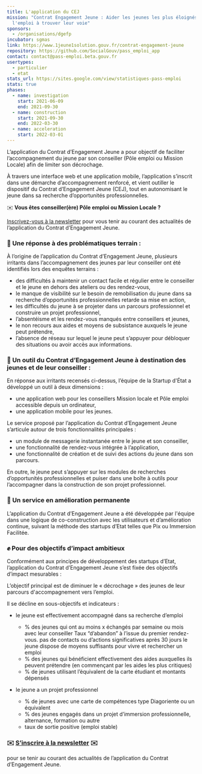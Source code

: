 ```yaml
---
title: L'application du CEJ
mission: "Contrat Engagement Jeune : Aider les jeunes les plus éloignés de
  l'emploi à trouver leur voie"
sponsors:
  - /organisations/dgefp
incubator: sgmas
link: https://www.1jeune1solution.gouv.fr/contrat-engagement-jeune
repository: https://github.com/SocialGouv/pass_emploi_app
contact: contact@pass-emploi.beta.gouv.fr
usertypes:
  - particulier
  - etat
stats_url: https://sites.google.com/view/statistiques-pass-emploi
stats: true
phases:
  - name: investigation
    start: 2021-06-09
    end: 2021-09-30
  - name: construction
    start: 2021-09-30
    end: 2022-03-30
  - name: acceleration
    start: 2022-03-01
---
```

L’application du Contrat d’Engagement Jeune a pour objectif de faciliter l’accompagnement du jeune par son conseiller (Pôle emploi ou Mission Locale) afin de limiter son décrochage.

À travers une interface web et une application mobile, l’application s’inscrit dans une démarche d’accompagnement renforcé, et vient outiller le dispositif du Contrat d’Engagement Jeune (CEJ), tout en autonomisant le jeune dans sa recherche d’opportunités professionnelles.

✉️ **Vous êtes conseiller(ère) Pôle emploi ou Mission Locale ?** 

[Inscrivez-vous à la newsletter](https://e7ebcecb.sibforms.com/serve/MUIEAGGcVmvpJon1JwX1NDryrCokcf6UeW7WUBbMtxUI_1z-Y5QqXoKmW7XZWIY1oWa7MyZ0gs4n_z47OYjzyYrAEMxv4YJroeAh2QN2eIjShmh7xczIxOok5tiv9NMlZGUEiAn99j5Z2079dIvIgzRaTmeZEzeeAJtUJNIDpMh6bdLwxTqrKAbGLvMPQuyf98hB-UVt-Jo1Sb7-?mtm_campaign=newsletter-page-beta) pour vous tenir au courant des actualités de l’application du Contrat d’Engagement Jeune.

### 📝 Une réponse à des problématiques terrain : 

À l’origine de l’application du Contrat d’Engagement Jeune, plusieurs irritants dans l’accompagnement des jeunes par leur conseiller ont été identifiés lors des enquêtes terrains :

* des difficultés à maintenir un contact facile et régulier entre le conseiller et le jeune en dehors des ateliers ou des rendez-vous,
* le manque de visibilité sur le besoin de remobilisation du jeune dans sa recherche d’opportunités professionnelles retarde sa mise en action,
* les difficultés du jeune à se projeter dans un parcours professionnel et construire un projet professionnel,
* l’absentéisme et les rendez-vous manqués entre conseillers et jeunes,
* le non recours aux aides et moyens de subsistance auxquels le jeune peut prétendre,
* l’absence de réseau sur lequel le jeune peut s’appuyer pour débloquer des situations ou avoir accès aux informations.

### 🔧 Un outil du Contrat d’Engagement Jeune à destination des jeunes et de leur conseiller :

En réponse aux irritants recensés ci-dessus, l’équipe de la Startup d'État a développé un outil à deux dimensions :

* une application web pour les conseillers Mission locale et Pôle emploi accessible depuis un ordinateur,
* une application mobile pour les jeunes.

Le service proposé par l’application du Contrat d’Engagement Jeune s’articule autour de trois fonctionnalités principales : 

* un module de messagerie instantanée entre le jeune et son conseiller,
* une fonctionnalité de rendez-vous intégrée à l’application, 
* une fonctionnalité de création et de suivi des actions du jeune dans son parcours.

En outre, le jeune peut s’appuyer sur les modules de recherches d’opportunités professionnelles et puiser dans une boîte à outils pour l’accompagner dans la construction de son projet professionnel.

### 🔁 Un service en amélioration permanente

L’application du Contrat d’Engagement Jeune a été développée par l'équipe dans une logique de co-construction avec les utilisateurs et d’amélioration continue, suivant la méthode des startups d’Etat telles que Pix ou Immersion Facilitée.



### ✊ Pour des objectifs d’impact ambitieux

Conformément aux principes de développement des startups d’Etat, l’application du Contrat d’Engagement Jeune s’est fixée des objectifs d’impact mesurables :

L’objectif principal est de diminuer le « décrochage » des jeunes de leur parcours d'accompagnement vers l’emploi.

Il se décline en sous-objectifs et indicateurs :

* le jeune est effectivement accompagné dans sa recherche d’emploi 

  * % des jeunes qui ont au moins x échangés par semaine ou mois avec leur conseiller Taux “d’abandon” à l’issue du premier rendez-vous. pas de contacts ou d’actions significatives après 30 jours le jeune dispose de moyens suffisants pour vivre et rechercher un emploi 
  * % des jeunes qui bénéficient effectivement des aides auxquelles ils peuvent prétendre (en commençant par les aides les plus critiques)
  * % de jeunes utilisant l’équivalent de la carte étudiant et montants dépensés
* le jeune a un projet professionnel 

  * % de jeunes avec une carte de compétences type Diagoriente ou un équivalent 
  * % des jeunes engagés dans un projet d’immersion professionnelle, alternance, formation ou autre
  * taux de sortie positive (emploi stable)



### **✉️ [S’inscrire à la newsletter](https://b6ef10b9.sibforms.com/serve/MUIEAINSMBWA91GwlOKngnctNhBSGvlDtjv0IBelg8TuS60uWPaeprsEupCWvLeGbMsk8qjU0xfs23CxedybC4KEGoxgTPlU8WYUAziNj_b3b1LkZ98-XyBVfrk9OSdfSsCVia2KWIQeCGp5YJoGYk2i6psqo5NbxmG1pmSjYw1WFtruvtyX8w69Abo-Yx3YCvDXyjnKaAgyCiaB) ✉️**

pour se tenir au courant des actualités de l’application du Contrat d’Engagement Jeune.
